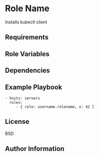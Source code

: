 Role Name
=========

Installs kubectl client

Requirements
------------


Role Variables
--------------


Dependencies
------------


Example Playbook
----------------


    - hosts: servers
      roles:
         - { role: username.rolename, x: 42 }

License
-------

BSD

Author Information
------------------


